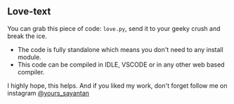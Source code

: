 ## Love-text<br>
You can grab this piece of code: <code>love.py</code>, send it to your geeky crush and break the ice.<br>
- The code is fully standalone which means you don't need to any install module.<br>
- This code can be compiled in IDLE, VSCODE or in any other web based compiler.<br>

I highly hope, this helps. And if you liked my work, don't forget follow me on instagram [@yours_sayantan](https://www.instagram.com/yours_sayantan "yours_sayantan")<br>
